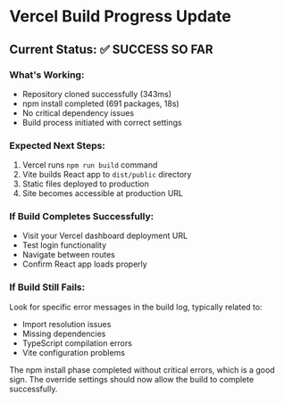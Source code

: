 # Vercel Build Progress Update

## Current Status: ✅ SUCCESS SO FAR

### What's Working:
- Repository cloned successfully (343ms)
- npm install completed (691 packages, 18s)
- No critical dependency issues
- Build process initiated with correct settings

### Expected Next Steps:
1. Vercel runs `npm run build` command
2. Vite builds React app to `dist/public` directory  
3. Static files deployed to production
4. Site becomes accessible at production URL

### If Build Completes Successfully:
- Visit your Vercel dashboard deployment URL
- Test login functionality
- Navigate between routes
- Confirm React app loads properly

### If Build Still Fails:
Look for specific error messages in the build log, typically related to:
- Import resolution issues
- Missing dependencies  
- TypeScript compilation errors
- Vite configuration problems

The npm install phase completed without critical errors, which is a good sign. The override settings should now allow the build to complete successfully.
